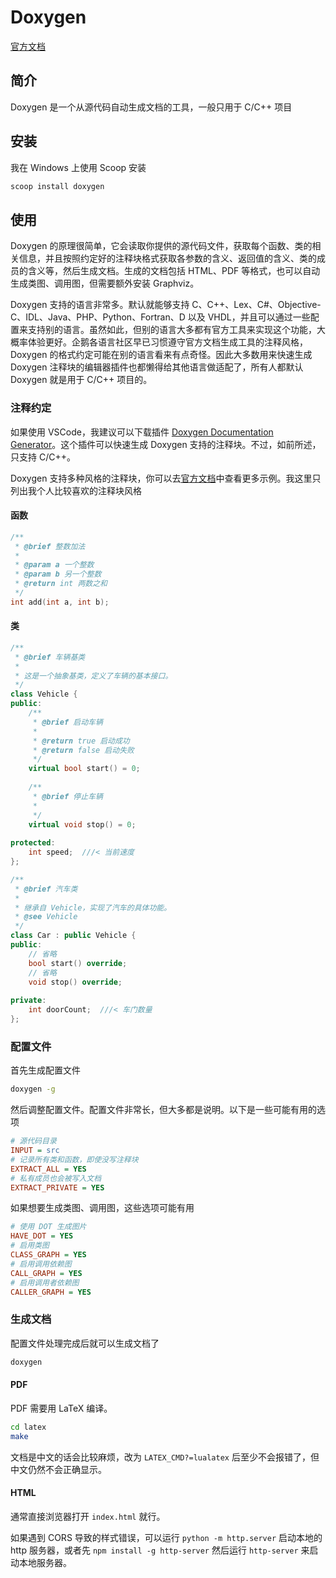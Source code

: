 # Doxygen

[官方文档](https://doxygen.cn/manual/index.html)

## 简介

Doxygen 是一个从源代码自动生成文档的工具，一般只用于 C/C++ 项目

## 安装

我在 Windows 上使用 Scoop 安装

```sh
scoop install doxygen
```

## 使用

Doxygen 的原理很简单，它会读取你提供的源代码文件，获取每个函数、类的相关信息，并且按照约定好的注释块格式获取各参数的含义、返回值的含义、类的成员的含义等，然后生成文档。生成的文档包括 HTML、PDF 等格式，也可以自动生成类图、调用图，但需要额外安装 Graphviz。

Doxygen 支持的语言非常多。默认就能够支持 C、C++、Lex、C#、Objective-C、IDL、Java、PHP、Python、Fortran、D 以及 VHDL，并且可以通过一些配置来支持别的语言。虽然如此，但别的语言大多都有官方工具来实现这个功能，大概率体验更好。企鹅各语言社区早已习惯遵守官方文档生成工具的注释风格，Doxygen 的格式约定可能在别的语言看来有点奇怪。因此大多数用来快速生成 Doxygen 注释块的编辑器插件也都懒得给其他语言做适配了，所有人都默认 Doxygen 就是用于  C/C++ 项目的。

### 注释约定

如果使用 VSCode，我建议可以下载插件 [Doxygen Documentation Generator](https://marketplace.visualstudio.com/items?itemName=cschlosser.doxdocgen)。这个插件可以快速生成 Doxygen 支持的注释块。不过，如前所述，只支持 C/C++。

Doxygen 支持多种风格的注释块，你可以去[官方文档](https://doxygen.cn/manual/docblocks.html#specialblock)中查看更多示例。我这里只列出我个人比较喜欢的注释块风格

#### 函数

```cpp
/**
 * @brief 整数加法
 * 
 * @param a 一个整数
 * @param b 另一个整数
 * @return int 两数之和
 */
int add(int a, int b);
```

#### 类

```cpp
/**
 * @brief 车辆基类
 * 
 * 这是一个抽象基类，定义了车辆的基本接口。
 */
class Vehicle {
public:
    /**
     * @brief 启动车辆
     * 
     * @return true 启动成功
     * @return false 启动失败
     */
    virtual bool start() = 0;
    
    /**
     * @brief 停止车辆
     * 
     */
    virtual void stop() = 0;
    
protected:
    int speed;  ///< 当前速度
};

/**
 * @brief 汽车类
 * 
 * 继承自 Vehicle，实现了汽车的具体功能。
 * @see Vehicle
 */
class Car : public Vehicle {
public:
    // 省略
    bool start() override;
    // 省略
    void stop() override;
    
private:
    int doorCount;  ///< 车门数量
};
```

### 配置文件

首先生成配置文件

```sh
doxygen -g
```

然后调整配置文件。配置文件非常长，但大多都是说明。以下是一些可能有用的选项

```ini
# 源代码目录
INPUT = src
# 记录所有类和函数，即使没写注释块
EXTRACT_ALL = YES
# 私有成员也会被写入文档
EXTRACT_PRIVATE = YES
```

如果想要生成类图、调用图，这些选项可能有用

```ini
# 使用 DOT 生成图片
HAVE_DOT = YES
# 启用类图
CLASS_GRAPH = YES
# 启用调用依赖图
CALL_GRAPH = YES
# 启用调用者依赖图
CALLER_GRAPH = YES
```

### 生成文档

配置文件处理完成后就可以生成文档了

```sh
doxygen
```

#### PDF

PDF 需要用 LaTeX 编译。

```sh
cd latex
make
```

文档是中文的话会比较麻烦，改为 `LATEX_CMD?=lualatex` 后至少不会报错了，但中文仍然不会正确显示。

#### HTML

通常直接浏览器打开 `index.html` 就行。

如果遇到 CORS 导致的样式错误，可以运行 `python -m http.server` 启动本地的 http 服务器，或者先 `npm install -g http-server` 然后运行 `http-server` 来启动本地服务器。
